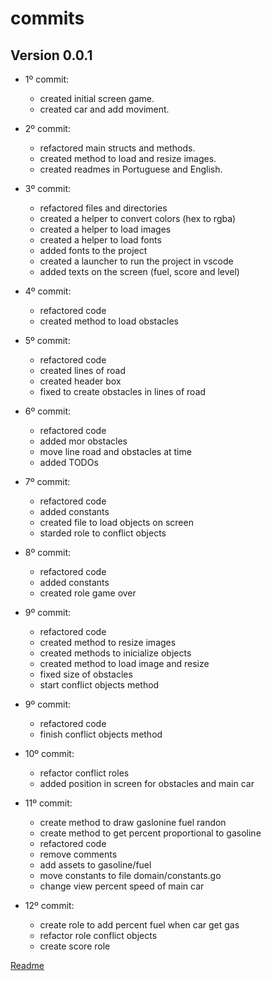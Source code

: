 # commits

## Version 0.0.1

- 1º commit:
  - created initial screen game.
  - created car and add moviment.

- 2º commit:
  - refactored main structs and methods.
  - created method to load and resize images.
  - created readmes in Portuguese and English.

- 3º commit:
  - refactored files and directories
  - created a helper to convert colors (hex to rgba)
  - created a helper to load images
  - created a helper to load fonts
  - added fonts to the project
  - created a launcher to run the project in vscode
  - added texts on the screen (fuel, score and level)

- 4º commit:
  - refactored code
  - created method to load obstacles

- 5º commit:
  - refactored code
  - created lines of road
  - created header box
  - fixed to create obstacles in lines of road

- 6º commit:
  - refactored code
  - added mor obstacles
  - move line road and obstacles at time
  - added TODOs

- 7º commit:
  - refactored code
  - added constants
  - created file to load objects on screen
  - starded role to conflict objects

- 8º commit:
  - refactored code
  - added constants
  - created role game over

- 9º commit:
  - refactored code
  - created method to resize images
  - created methods to inicialize objects
  - created method to load image and resize
  - fixed size of obstacles
  - start conflict objects method

- 9º commit:
  - refactored code
  - finish conflict objects method

- 10º commit:
  - refactor conflict roles
  - added position in screen for obstacles and main car

- 11º commit:
  - create method to draw gaslonine fuel randon
  - create method to get percent proportional to gasoline
  - refactored code
  - remove comments
  - add assets to gasoline/fuel
  - move constants to file domain/constants.go
  - change view percent speed of main car

- 12º commit:
  - create role to add percent fuel when car get gas
  - refactor role conflict objects
  - create score role

[Readme](readme.md)